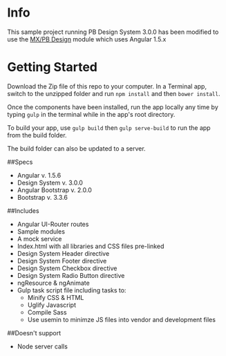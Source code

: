 # Info
This sample project running PB Design System 3.0.0 has been modified to use the [MX/PB Design](https://bitbucket.org/maponics/design) module which uses Angular 1.5.x


# Getting Started

Download the Zip file of this repo to your computer. In a Terminal app, switch to the unzipped folder and  run `npm install` and then `bower install`.

Once the components have been installed, run the app locally any time by typing `gulp` in the terminal while in the app's root directory.

To build your app, use `gulp build` then `gulp serve-build` to run the app from the build folder. 

The build folder can also be updated to a server.


##Specs
* Angular           v. 1.5.6
* Design System     v. 3.0.0
* Angular Bootstrap v. 2.0.0
* Bootstrap         v. 3.3.6

##Includes
* Angular UI-Router routes
* Sample modules
* A mock service
* Index.html with all libraries and CSS files pre-linked
* Design System Header directive
* Design System Footer directive
* Design System Checkbox directive
* Design System Radio Button directive
* ngResource & ngAnimate
* Gulp task script file including tasks to:
  * Minify CSS & HTML
  * Uglify Javascript
  * Compile Sass
  * Use usemin to minimze JS files into vendor and development files



##Doesn't support
* Node server calls
